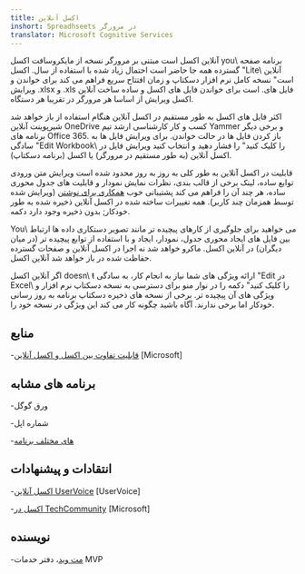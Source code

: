 ```yaml
---
title: اکسل آنلاین
inshort: Spreadhseets در مرورگر
translator: Microsoft Cognitive Services
---
```


آنلاین اکسل است مبتنی بر مرورگر نسخه از مایکروسافت اکسل
you\ برنامه صفحه گسترده همه جا حاضر است احتمال زیاد شده با استفاده از سال. اکسل
\"Lite\ آنلاین است" نسخه کامل نرم افزار دسکتاپ و
زمان افتتاح سریع فراهم می کند برای خواندن و ویرایش .xlsx و .xls
فایل های. است برای خواندن فایل های اکسل و ساده ساخت آنلاین اکسل
ویرایش از اساسا هر مرورگر در تقریبا هر دستگاه.

اکثر فایل های اکسل به طور مستقیم در اکسل آنلاین هنگام استفاده از باز خواهد شد
شیرپوینت آنلاین OneDrive کسب و کار کارشناسی ارشد تیم Yammer و برخی
دیگر برنامه های Office 365. باز کردن فایل ها در حالت خواندن. برای ویرایش فایل ها
به سادگی \"Edit Workbook\ را کلیک کنید" را فشار دهید و انتخاب کنید ویرایش فایل در
اکسل آنلاین (به طور مستقیم در مرورگر) یا اکسل (برنامه دسکتاپ).

قابلیت در اکسل آنلاین به طور کلی به روز به روز محدود شده است
ویرایش متن ورودی توابع ساده، لینک برخی از قالب بندی،
نظرات نمايش نمودار و قابلیت های جدول محوری ساده،
هر چند آن را فراهم می کند پشتیبانی خوب
[همکاری برای نوشتن](http://icsh.pt/CoAuthoring) (ویرایش شده توسط همزمان
چند کاربر). همه تغییرات ساخته شده در اکسل آنلاین ذخیره شده
به طور خودکار; بدون ذخیره وجود دارد دکمه.

You\ می خواهید برای جلوگیری از کارهای پیچیده تر مانند تصویر دستکاری داده ها
ارتباط بین فایل های ایجاد محوری جدول، نمودار، ایجاد و
با استفاده از توابع پیچیده تر (در میان دیگران) در آنلاین اکسل. ماکرو خواهد شد
نه اجرا در اکسل آنلاین و صفحات گسترده حفاظت شده در باز خواهد شد
آنلاین اکسل.

اگر آنلاین اکسل doesn\ ŧ ارائه ویژگی های شما نیاز به انجام کار،
به سادگی \"Edit در Excel\ را کلیک کنید" دکمه را در نوار منو برای دسترسی به
نسخه دسکتاپ نرم افزار و ویژگی های آن پیچیده تر. برخی از نسخه های
ذخیره دسکتاپ برنامه به روز رسانی خودکار اما برخی ندارند. آگاه باشید
چگونه کار می کند این ویژگی در نسخه خود را.

منابع
---------

-[قابلیت تفاوت بین اکسل و اکسل
    آنلاین](https://support.office.com/en-us/article/Differences-between-using-a-workbook-in-the-browser-and-in-Excel-F0DC28ED-B85D-4E1D-BE6D-5878005DB3B6)
    \[Microsoft\]

برنامه های مشابه
--------------------

-ورق گوگل

-شماره اپل

-[های مختلف
    برنامه](https://en.wikipedia.org/wiki/List_of_spreadsheet_software#Online_spreadsheets)

انتقادات و پیشنهادات
---------

-[اکسل آنلاین UserVoice](https://excel.uservoice.com/forums/274580-excel-online)
    \[UserVoice\]

-[اکسل در TechCommunity](https://techcommunity.microsoft.com/t5/Word/ct-p/Word)
    \[Microsoft\]

نویسنده
---------

-[مت وید](https://www.linkedin.com/in/thatmattwade/)، دفتر خدمات MVP


